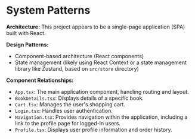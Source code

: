# System Patterns

**Architecture:** This project appears to be a single-page application (SPA) built with React.

**Design Patterns:**
- Component-based architecture (React components)
- State management (likely using React Context or a state management library like Zustand, based on `src/store` directory)

**Component Relationships:**
- `App.tsx`: The main application component, handling routing and layout.
- `BookDetails.tsx`: Displays details of a specific book.
- `Cart.tsx`: Manages the user's shopping cart.
- `Login.tsx`: Handles user authentication.
- `Navigation.tsx`: Provides navigation within the application, including a link to the profile page for logged-in users.
- `Profile.tsx`: Displays user profile information and order history.
